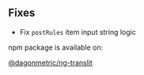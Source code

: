 ## Fixes

* Fix `postRules` item input string logic

npm package is available on:

[@dagonmetric/ng-translit](https://www.npmjs.com/package/@dagonmetric/ng-translit)
